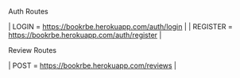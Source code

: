 Auth Routes

| LOGIN = https://bookrbe.herokuapp.com/auth/login |
| REGISTER = https://bookrbe.herokuapp.com/auth/register |

Review Routes

| POST = https://bookrbe.herokuapp.com/reviews |